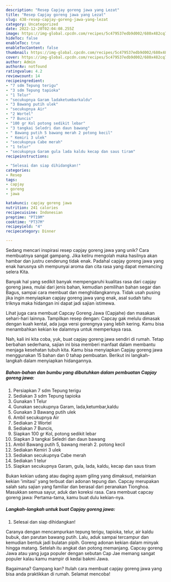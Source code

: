 ```yaml
---
description: "Resep Capjay goreng jawa yang Lezat"
title: "Resep Capjay goreng jawa yang Lezat"
slug: 438-resep-capjay-goreng-jawa-yang-lezat
category: Uncategorized
date: 2022-12-20T02:04:08.255Z
image: https://img-global.cpcdn.com/recipes/5c479537edb9d002/680x482cq70/capjay-goreng-jawa-foto-resep-utama.jpg
hideToc: false
enableToc: true
enableTocContent: false
thumbnail: https://img-global.cpcdn.com/recipes/5c479537edb9d002/680x482cq70/capjay-goreng-jawa-foto-resep-utama.jpg
cover: https://img-global.cpcdn.com/recipes/5c479537edb9d002/680x482cq70/capjay-goreng-jawa-foto-resep-utama.jpg
author: Admin
authorAv: notfound
ratingvalue: 4.2
reviewcount: 14
recipeingredient:
- "7 sdm Tepung terigu"
- "3 sdm Tepung tapioka"
- "1 Telur"
- "secukupnya Garam ladaketumbarkaldu"
- "3 Bawang putih ulek"
- "secukupnya Air"
- "2 Wortel"
- "7 Buncis"
- "100 gr Kol potong sedikit lebar"
- "3 tangkai Seledri dan daun bawang"
- " Bawang putih 5 bawang merah 2 potong kecil"
- " Kemiri 3 ulek"
- "secukupnya Cabe merah"
- "1 telur"
- "secukupnya Garam gula lada kaldu kecap dan saus tiram"
recipeinstructions:

- "Selesai dan siap dihidangkan!"
categories:
- Resep
tags:
- capjay
- goreng
- jawa

katakunci: capjay goreng jawa 
nutrition: 241 calories
recipecuisine: Indonesian
preptime: "PT19M"
cooktime: "PT37M"
recipeyield: "4"
recipecategory: Dinner

---
```





Sedang mencari inspirasi resep capjay goreng jawa yang unik? Cara membuatnya sangat gampang. Jika keliru mengolah maka hasilnya akan hambar dan justru cenderung tidak enak. Padahal capjay goreng jawa yang enak harusnya sih mempunyai aroma dan cita rasa yang dapat memancing selera Kita.





Banyak hal yang sedikit banyak mempengaruhi kualitas rasa dari capjay goreng jawa, mulai dari jenis bahan, kemudian pemilihan bahan segar dan Bagus, sampai cara membuat dan menghidangkannya. Tidak usah pusing jika ingin menyiapkan capjay goreng jawa yang enak,      asal sudah tahu triknya maka hidangan ini dapat jadi sajian istimewa.














Lihat juga cara membuat Capcay Goreng Jawa (Capjahe) dan masakan sehari-hari lainnya. Tampilkan resep dengan: Capcay gak melulu dimasak dengan kuah kental, ada juga versi gorengnya yang lebih kering. Kamu bisa menambahkan kekian ke dalamnya untuk memperkaya rasa.






Nah, kali ini kita coba, yuk, buat capjay goreng jawa sendiri di rumah. Tetap berbahan sederhana, sajian ini bisa memberi manfaat dalam membantu menjaga kesehatan tubuh kita. Kamu bisa menyiapkan Capjay goreng jawa menggunakan 15 bahan dan 0 tahap pembuatan. Berikut ini langkah-langkah dalam menyiapkan hidangannya.

<!--inarticleads1-->

##### Bahan-bahan dan bumbu yang dibutuhkan dalam pembuatan Capjay goreng jawa:

1. Persiapkan 7 sdm Tepung terigu
1. Sediakan 3 sdm Tepung tapioka
1. Gunakan 1 Telur
1. Gunakan secukupnya Garam, lada,ketumbar,kaldu
1. Gunakan 3 Bawang putih ulek
1. Ambil secukupnya Air
1. Sediakan 2 Wortel
1. Sediakan 7 Buncis,
1. Siapkan 100 gr Kol, potong sedikit lebar
1. Siapkan 3 tangkai Seledri dan daun bawang
1. Ambil  Bawang putih 5, bawang merah 2. potong kecil
1. Sediakan  Kemiri 3 ulek
1. Sediakan secukupnya Cabe merah
1. Sediakan 1 telur
1. Siapkan secukupnya Garam, gula, lada, kaldu, kecap dan saus tiram


Bukan kekian udang atau daging ayam giling yang dimaksud, melainkan kekian &#39;imitasi&#39; yang terbuat dari adonan tepung dan. Capcay merupakan salah satu sajian yang familiar dan berasal dari peranakan Tionghoa. Masukkan semua sayur, aduk dan koreksi rasa. Cara membuat capcay goreng jawa: Pertama-tama, kamu buat dulu kekian-nya. 

<!--inarticleads2-->

##### Langkah-langkah untuk buat Capjay goreng jawa:


1. Selesai dan siap dihidangkan!

Caranya dengan mencampurkan tepung terigu, tapioka, telur, air kaldu bubuk, dan parutan bawang putih. Lalu, aduk sampai tercampur dan kemudian bentuk jadi bulatan pipih. Goreng adonan kekian dalam minyak hingga matang. Setelah itu angkat dan potong memanjang. Capcay goreng Jawa atau yang juga populer dengan sebutan Cap Jae memang sangat populer kalau kamu mampir di kedai bakmi Jawa. 

Bagaimana? Gampang kan? Itulah cara membuat capjay goreng jawa yang bisa anda praktikkan di rumah. Selamat mencoba!
